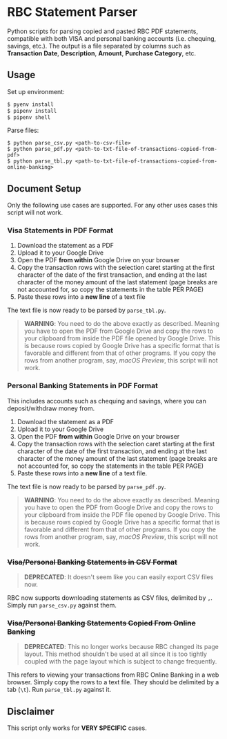 # RBC Statement Parser

Python scripts for parsing copied and pasted RBC PDF statements, compatible with both VISA and personal banking accounts (i.e. chequing, savings, etc.). The output is a file separated by columns such as **Transaction Date**, **Description**, **Amount**, **Purchase Category**, etc.

## Usage

Set up environment:

```sh
$ pyenv install
$ pipenv install
$ pipenv shell
```

Parse files:

```
$ python parse_csv.py <path-to-csv-file>
$ python parse_pdf.py <path-to-txt-file-of-transactions-copied-from-pdf>
$ python parse_tbl.py <path-to-txt-file-of-transactions-copied-from-online-banking>
```

## Document Setup

Only the following use cases are supported. For any other uses cases this script will not work.

### Visa Statements in PDF Format

1. Download the statement as a PDF
2. Upload it to your Google Drive
3. Open the PDF **from within** Google Drive on your browser
4. Copy the transaction rows with the selection caret starting at the first character of the date of the first transaction, and ending at the last character of the money amount of the last statement (page breaks are not accounted for, so copy the statements in the table PER PAGE)
5. Paste these rows into a **new line** of a text file

The text file is now ready to be parsed by `parse_tbl.py`.

> **WARNING**: You need to do the above exactly as described. Meaning you have to open the PDF from Google Drive and copy the rows to your clipboard from inside the PDF file opened by Google Drive. This is because rows copied by Google Drive has a specific format that is favorable and different from that of other programs. If you copy the rows from another program, say, *macOS Preview*, this script will not work.

### Personal Banking Statements in PDF Format

This includes accounts such as chequing and savings, where you can deposit/withdraw money from.

1. Download the statement as a PDF
2. Upload it to your Google Drive
3. Open the PDF **from within** Google Drive on your browser
4. Copy the transaction rows with the selection caret starting at the first character of the date of the first transaction, and ending at the last character of the money amount of the last statement (page breaks are not accounted for, so copy the statements in the table PER PAGE)
5. Paste these rows into a **new line** of a text file.

The text file is now ready to be parsed by `parse_pdf.py`.

> **WARNING**: You need to do the above exactly as described. Meaning you have to open the PDF from Google Drive and copy the rows to your clipboard from inside the PDF file opened by Google Drive. This is because rows copied by Google Drive has a specific format that is favorable and different from that of other programs. If you copy the rows from another program, say, *macOS Preview*, this script will not work.

### ~~Visa/Personal Banking Statements in CSV Format~~

> **DEPRECATED**: It doesn't seem like you can easily export CSV files now.

RBC now supports downloading statements as CSV files, delimited by `,`. Simply run `parse_csv.py` against them.

### ~~Visa/Personal Banking Statements Copied From Online Banking~~

> **DEPRECATED**: This no longer works because RBC changed its page layout. This method shouldn't be used at all since it is too tightly coupled with the page layout which is subject to change frequently.

This refers to viewing your transactions from RBC Online Banking in a web browser. Simply copy the rows to a text file. They should be delimited by a tab (`\t`). Run `parse_tbl.py` against it.

## Disclaimer

This script only works for **VERY SPECIFIC** cases.
